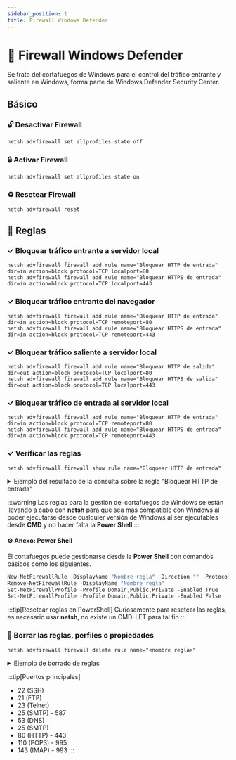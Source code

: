 ```yaml
---
sidebar_position: 1
title: Firewall Windows Defender
---
```

# :dart: Firewall Windows Defender
Se trata del cortafuegos de Windows para el control del tráfico entrante y saliente en Windows, forma parte de Windows Defender Security Center.

## Básico
### :unlock: Desactivar Firewall
```batch
netsh advfirewall set allprofiles state off
```
### :lock: Activar Firewall
```batch
netsh advfirewall set allprofiles state on
```
### :recycle: Resetear Firewall
```batch
netsh advfirewall reset
```
## &#128221; Reglas
### &#10003; Bloquear tráfico entrante a servidor local
```batch
netsh advfirewall firewall add rule name="Bloquear HTTP de entrada" dir=in action=block protocol=TCP localport=80
netsh advfirewall firewall add rule name="Bloquear HTTPS de entrada" dir=in action=block protocol=TCP localport=443
```

### &#10003; Bloquear tráfico entrante del navegador
```batch
netsh advfirewall firewall add rule name="Bloquear HTTP de entrada" dir=in action=block protocol=TCP remoteport=80
netsh advfirewall firewall add rule name="Bloquear HTTPS de entrada" dir=in action=block protocol=TCP remoteport=443
```

### &#10003; Bloquear tráfico saliente a servidor local
```batch
netsh advfirewall firewall add rule name="Bloquear HTTP de salida" dir=out action=block protocol=TCP localport=80
netsh advfirewall firewall add rule name="Bloquear HTTPS de salida" dir=out action=block protocol=TCP localport=443
```

### &#10003; Bloquear tráfico de entrada al servidor local
```batch
netsh advfirewall firewall add rule name="Bloquear HTTP de entrada" dir=in action=block protocol=TCP remoteport=80
netsh advfirewall firewall add rule name="Bloquear HTTPS de entrada" dir=in action=block protocol=TCP remoteport=443
```

### &#10003; Verificar las reglas
```batch
netsh advfirewall firewall show rule name="Bloquear HTTP de entrada"
```
<details>
<summary>
Ejemplo del resultado de la consulta sobre la regla "Bloquear HTTP de entrada"
</summary>

```batch

Nombre de regla:                      Bloquear HTTP de entrada
----------------------------------------------------------------------
Habilitada:                           Sí
Dirección:                            Fuera
Perfiles:                             Dominio,Privada,Pública
Agrupamiento:
LocalIP:                              Cualquiera
RemoteIP:                             Cualquiera
Protocolo:                            TCP
LocalPort:                            Cualquiera
RemotePort:                           80
Cruce seguro del perímetro:          No
Acción:                               Bloquear

Nombre de regla:                      Bloquear HTTP de entrada
----------------------------------------------------------------------
Habilitada:                           Sí
Dirección:                            Dentro
Perfiles:                             Dominio,Privada,Pública
Agrupamiento:
LocalIP:                              Cualquiera
RemoteIP:                             Cualquiera
Protocolo:                            TCP
LocalPort:                            Cualquiera
RemotePort:                           80
Cruce seguro del perímetro:          No
Acción:                               Bloquear

Nombre de regla:                      Bloquear HTTP de entrada
----------------------------------------------------------------------
Habilitada:                           Sí
Dirección:                            Dentro
Perfiles:                             Dominio,Privada,Pública
Agrupamiento:
LocalIP:                              Cualquiera
RemoteIP:                             Cualquiera
Protocolo:                            TCP
LocalPort:                            80
RemotePort:                           Cualquiera
Cruce seguro del perímetro:          No
Acción:                               Bloquear
Aceptar
```

</details>

:::warning
Las reglas para la gestión del cortafuegos de Windows se están llevando a cabo con **netsh** para que sea más compatible con Windows al poder ejecutarse desde cualquier versión de Windows al ser ejecutables desde **CMD** y no hacer falta la **Power Shell**
:::

#### &#9881; Anexo: Power Shell
El cortafuegos puede gestionarse desde la **Power Shell** con comandos básicos como los siguientes.
```powershell
New-NetFirewallRule -DisplayName "Nombre regla" -Direction "" -Protocol "" -LocalPort -Action
Remove-NetFirewallRule -DisplayName "Nombre regla"
Set-NetFirewallProfile -Profile Domain,Public,Private -Enabled True
Set-NetFirewallProfile -Profile Domain,Public,Private -Enabled False
```
:::tip[Resetear reglas en PowerShell]
Curiosamente para resetear las reglas, es necesario usar **netsh**, no existe un CMD-LET para tal fin
:::


### &#128221; Borrar las reglas, perfiles o propiedades
```batch
netsh advfirewall firewall delete rule name="<nombre regla>"
```

<details>
<summary>
Ejemplo de borrado de reglas
</summary>

```batch
netsh advfirewall firewall delete rule name="Bloquear HTTP de entrada"

Se eliminaron 3 reglas.
Aceptar
```
</details>

:::tip[Puertos principales]
- 22 (SSH)
- 21 (FTP)
- 23 (Telnet)
- 25 (SMTP) - 587 
- 53 (DNS)
- 25 (SMTP)
- 80 (HTTP) - 443
- 110 (POP3) - 995
- 143 (IMAP) - 993
:::

